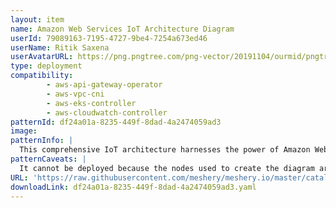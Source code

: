 ```yaml
---
layout: item
name: Amazon Web Services IoT Architecture Diagram
userId: 79089163-7195-4727-9be4-7254a673ed46
userName: Ritik Saxena
userAvatarURL: https://png.pngtree.com/png-vector/20191104/ourmid/pngtree-businessman-avatar-cartoon-style-png-image_1953664.jpg
type: deployment
compatibility: 
        - aws-api-gateway-operator
        - aws-vpc-cni
        - aws-eks-controller
        - aws-cloudwatch-controller
patternId: df24a01a-8235-449f-8dad-4a2474059ad3
image: 
patternInfo: |
  This comprehensive IoT architecture harnesses the power of Amazon Web Services (AWS) to create a robust and scalable Internet of Things (IoT) ecosystem
patternCaveats: |
  It cannot be deployed because the nodes used to create the diagram are shapes and not components.
URL: 'https://raw.githubusercontent.com/meshery/meshery.io/master/catalog/df24a01a-8235-449f-8dad-4a2474059ad3.yaml'
downloadLink: df24a01a-8235-449f-8dad-4a2474059ad3.yaml
---
```


